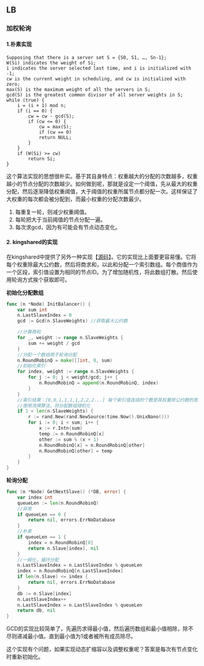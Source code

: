 ## LB

### 加权轮询

#### 1.朴素实现

```shell
Supposing that there is a server set S = {S0, S1, …, Sn-1};
W(Si) indicates the weight of Si;
i indicates the server selected last time, and i is initialized with -1;
cw is the current weight in scheduling, and cw is initialized with zero; 
max(S) is the maximum weight of all the servers in S;
gcd(S) is the greatest common divisor of all server weights in S;
while (true) {
    i = (i + 1) mod n;
    if (i == 0) {
        cw = cw - gcd(S); 
        if (cw <= 0) {
            cw = max(S);
            if (cw == 0)
            return NULL;
        }
    } 
    if (W(Si) >= cw) 
        return Si;
}
```

这个算法实现的思想很朴实。基于其自身特点：权重越大的分配的次数越多，权重越小的节点分配的次数越少。如何做到呢，那就是设定一个阈值，先从最大的权重分配，然后逐渐降低权重阈值，大于阈值的权重所属节点都分配一次。这样保证了大权重的每次都会被分配到，而最小权重的分配次数最少。

1. 每重复一轮，则减少权重阈值。
2. 每轮把大于当前阈值的节点分配一遍。
3. 每次求gcd，因为有可能会有节点动态变化。

#### 2. kingshared的实现

在kingshared中提供了另外一种实现【[源码](https://github.com/flike/kingshard/blob/master/backend/balancer.go)】。它的实现比上面要更容易懂。它将每个权重除最大公约数，然后将商求和，以此和分配一个索引数组。每个商值作为一个区段，索引值设置为相同的节点ID。为了增加随机性，将此数组打散。然后使用轮询方式挨个获取即可。

__初始化分配数组__

```go
func (n *Node) InitBalancer() {
	var sum int
	n.LastSlaveIndex = 0
	gcd := Gcd(n.SlaveWeights) //获取最大公约数

    //计算商和
	for _, weight := range n.SlaveWeights {
		sum += weight / gcd
	}
	//分配一个数组用于轮询分配
	n.RoundRobinQ = make([]int, 0, sum)
    //初始化索引
	for index, weight := range n.SlaveWeights {
		for j := 0; j < weight/gcd; j++ {
			n.RoundRobinQ = append(n.RoundRobinQ, index)
		}
	}
	//索引结果：[0,0,1,1,1,1,2,2,2...] 每个索引值连续的个数是其权重除公约数的商
	//使用洗牌算法，将分配数组随机化
	if 1 < len(n.SlaveWeights) {
		r := rand.New(rand.NewSource(time.Now().UnixNano()))
		for i := 0; i < sum; i++ {
			x := r.Intn(sum)
			temp := n.RoundRobinQ[x]
			other := sum % (x + 1)
			n.RoundRobinQ[x] = n.RoundRobinQ[other]
			n.RoundRobinQ[other] = temp
		}
	}
}
```

__轮询分配__

```go
func (n *Node) GetNextSlave() (*DB, error) {
	var index int
	queueLen := len(n.RoundRobinQ)
    //异常
	if queueLen == 0 {
		return nil, errors.ErrNoDatabase
	}
    //朴素
	if queueLen == 1 {
		index = n.RoundRobinQ[0]
		return n.Slave[index], nil
	}
	//一般化，循环分配
	n.LastSlaveIndex = n.LastSlaveIndex % queueLen
	index = n.RoundRobinQ[n.LastSlaveIndex]
	if len(n.Slave) <= index {
		return nil, errors.ErrNoDatabase
	}
	db := n.Slave[index]
	n.LastSlaveIndex++
	n.LastSlaveIndex = n.LastSlaveIndex % queueLen
	return db, nil
}
```

GCD的实现比较简单了，先遍历求得最小值，然后遍历数组和最小值相除，除不尽则递减最小值。直到最小值为1或者被所有成员除尽。

这个实现有个问题，如果实现动态扩缩容以及调整权重呢？答案是每次有节点变化时重新初始化。